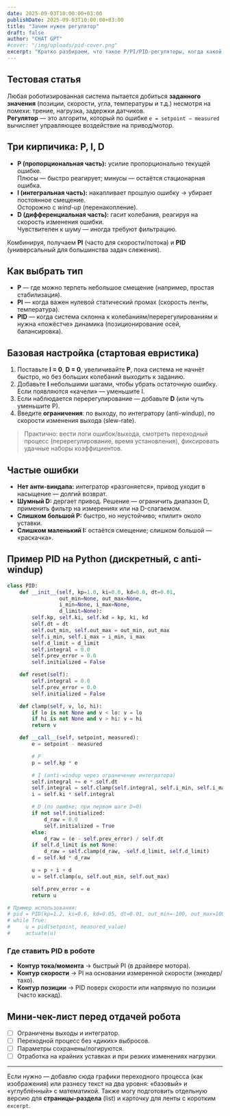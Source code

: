 ```yaml
---
date: 2025-09-03T10:00:00+03:00
publishDate: 2025-09-03T10:00:00+03:00
title: "Зачем нужен регулятор"
draft: false
author: "CHAT GPT"
#cover: "/img/uploads/pid-cover.png"
excerpt: "Кратко разбираем, что такое P/PI/PID-регуляторы, когда какой выбирать, как настроить и какие ошибки чаще всего встречаются."
---
```


## Тестовая статья
Любая роботизированная система пытается добиться **заданного значения** (позиции, скорости, угла, температуры и т.д.) несмотря на помехи: трение, нагрузка, задержки датчиков.  
**Регулятор** — это алгоритм, который по ошибке `e = setpoint − measured` вычисляет управляющее воздействие на привод/мотор.

## Три кирпичика: P, I, D

- **P (пропорциональная часть):** усилие пропорционально текущей ошибке.  
  Плюсы — быстро реагирует; минусы — остаётся стационарная ошибка.
- **I (интегральная часть):** накапливает прошлую ошибку → убирает постоянное смещение.  
  Осторожно с *wind-up* (перенакопление).
- **D (дифференциальная часть):** гасит колебания, реагируя на скорость изменения ошибки.  
  Чувствителен к шуму — иногда требуют фильтрацию.

Комбинируя, получаем **PI** (часто для скорости/потока) и **PID** (универсальный для большинства задач слежения).

## Как выбрать тип

- **P** — где можно терпеть небольшое смещение (например, простая стабилизация).
- **PI** — когда важен нулевой статический промах (скорость ленты, температура).
- **PID** — когда система склонна к колебаниям/перерегулированиям и нужна «пожёстче» динамика (позиционирование осей, балансировка).

## Базовая настройка (стартовая евристика)

1. Поставьте **I = 0**, **D = 0**, увеличивайте **P**, пока система не начнёт быстро, но без больших колебаний выходить к заданию.  
2. Добавьте **I** небольшими шагами, чтобы убрать остаточную ошибку. Если появляются «качели» — уменьшите I.  
3. Если наблюдается перерегулирование — добавьте **D** (или чуть уменьшите P).  
4. Введите **ограничения**: по выходу, по интегратору (anti-windup), по скорости изменения выхода (slew-rate).

> Практично: вести логи ошибок/выхода, смотреть переходный процесс (перерегулирование, время установления), фиксировать удачные наборы коэффициентов.

## Частые ошибки

- **Нет анти-виндапа:** интегратор «разгоняется», привод уходит в насыщение — долгий возврат.  
- **Шумный D:** дергает привод. Решение — ограничить диапазон D, применить фильтр на измерениях или на D-слагаемом.
- **Слишком большой P:** быстро, но неустойчиво; «пилит» около уставки.
- **Слишком маленький I:** остаётся смещение; слишком большой — «раскачка».

## Пример PID на Python (дискретный, с anti-windup)

```python
class PID:
    def __init__(self, kp=1.0, ki=0.0, kd=0.0, dt=0.01,
                 out_min=None, out_max=None,
                 i_min=None, i_max=None,
                 d_limit=None):
        self.kp, self.ki, self.kd = kp, ki, kd
        self.dt = dt
        self.out_min, self.out_max = out_min, out_max
        self.i_min, self.i_max = i_min, i_max
        self.d_limit = d_limit
        self.integral = 0.0
        self.prev_error = 0.0
        self.initialized = False

    def reset(self):
        self.integral = 0.0
        self.prev_error = 0.0
        self.initialized = False

    def clamp(self, v, lo, hi):
        if lo is not None and v < lo: v = lo
        if hi is not None and v > hi: v = hi
        return v

    def __call__(self, setpoint, measured):
        e = setpoint - measured

        # P
        p = self.kp * e

        # I (anti-windup через ограничение интегратора)
        self.integral += e * self.dt
        self.integral = self.clamp(self.integral, self.i_min, self.i_max)
        i = self.ki * self.integral

        # D (по ошибке; при первом шаге D=0)
        if not self.initialized:
            d_raw = 0.0
            self.initialized = True
        else:
            d_raw = (e - self.prev_error) / self.dt
        if self.d_limit is not None:
            d_raw = self.clamp(d_raw, -self.d_limit, self.d_limit)
        d = self.kd * d_raw

        u = p + i + d
        u = self.clamp(u, self.out_min, self.out_max)

        self.prev_error = e
        return u

# Пример использования:
# pid = PID(kp=1.2, ki=0.6, kd=0.05, dt=0.01, out_min=-100, out_max=100, i_min=-10, i_max=10, d_limit=200)
# while True:
#     u = pid(setpoint, measured_value)
#     actuate(u)
````

### Где ставить PID в роботе

* **Контур тока/момента** → быстрый PI (в драйвере мотора).
* **Контур скорости** → PI на основании измеренной скорости (энкодер/тахо).
* **Контур позиции** → PID поверх скорости или напрямую по позиции (часто каскад).

## Мини-чек-лист перед отдачей робота

* [ ] Ограничены выходы и интегратор.
* [ ] Переходной процесс без «диких» выбросов.
* [ ] Параметры сохранены/логируются.
* [ ] Отработка на крайних уставках и при резких изменениях нагрузки.

---

Если нужно — добавлю сюда графики переходного процесса (как изображения) или разнесу текст на два уровня: «базовый» и «углублённый» с математикой. Также могу подготовить отдельную версию для **страницы-раздела** (list) и карточку для ленты с коротким `excerpt`.


